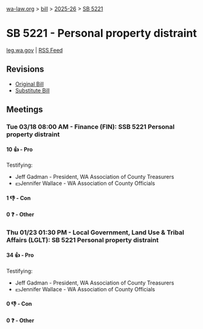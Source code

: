 [wa-law.org](/) > [bill](/bill/) > [2025-26](/bill/2025-26/) > [SB 5221](/bill/2025-26/sb/5221/)

# SB 5221 - Personal property distraint
[leg.wa.gov](https://app.leg.wa.gov/billsummary?BillNumber=5221&Year=2025&Initiative=false) | [RSS Feed](./rss.xml)

## Revisions
* [Original Bill](1/)
* [Substitute Bill](S/)

## Meetings
### Tue 03/18 08:00 AM - Finance (FIN): SSB 5221 Personal property distraint
#### 10 👍 - Pro
Testifying:
* Jeff Gadman - President, WA Association of County Treasurers
* 💵Jennifer Wallace - WA Association of County Officials

#### 1 👎 - Con

#### 0 ❓ - Other

### Thu 01/23 01:30 PM - Local Government, Land Use & Tribal Affairs (LGLT): SB 5221 Personal property distraint
#### 34 👍 - Pro
Testifying:
* Jeff Gadman - President, WA Association of County Treasurers
* 💵Jennifer Wallace - WA Association of County Officials

#### 0 👎 - Con

#### 0 ❓ - Other
